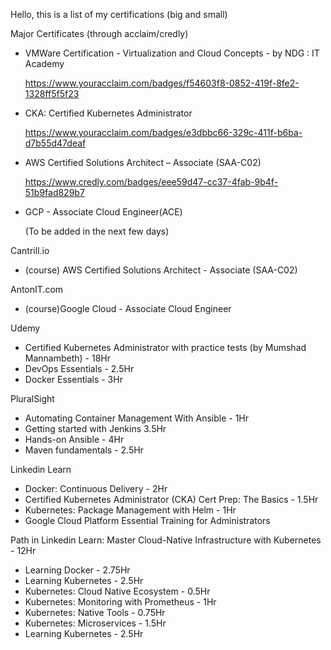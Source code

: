 Hello, 
  this is a list of my certifications (big and small)



Major Certificates (through acclaim/credly)
- VMWare Certification - Virtualization and Cloud Concepts - by NDG : IT Academy

  https://www.youracclaim.com/badges/f54603f8-0852-419f-8fe2-1328ff5f5f23

- CKA: Certified Kubernetes Administrator 

  https://www.youracclaim.com/badges/e3dbbc66-329c-411f-b6ba-d7b55d47deaf

- AWS Certified Solutions Architect – Associate (SAA-C02)

  https://www.credly.com/badges/eee59d47-cc37-4fab-9b4f-51b9fad829b7

- GCP - Associate Cloud Engineer(ACE)

  (To be added in the next few days)
  


Cantrill.io
-  (course) AWS Certified Solutions Architect - Associate (SAA-C02)

AntonIT.com
-  (course)Google Cloud -  Associate Cloud Engineer

Udemy
-  Certified Kubernetes Administrator with practice tests (by Mumshad Mannambeth) - 18Hr 
-  DevOps Essentials - 2.5Hr
-  Docker Essentials - 3Hr
  
  
PluralSight
-  Automating Container Management With Ansible - 1Hr
-  Getting started with Jenkins 3.5Hr
-  Hands-on Ansible - 4Hr
-  Maven fundamentals - 2.5Hr
  
Linkedin Learn
-  Docker: Continuous Delivery - 2Hr
-  Certified Kubernetes Administrator (CKA) Cert Prep: The Basics - 1.5Hr
-  Kubernetes: Package Management with Helm - 1Hr
-  Google Cloud Platform Essential Training for Administrators 
 
Path in Linkedin Learn: Master Cloud-Native Infrastructure with Kubernetes  - 12Hr
  -  Learning Docker - 2.75Hr
  -  Learning Kubernetes - 2.5Hr
  -  Kubernetes: Cloud Native Ecosystem - 0.5Hr
  -  Kubernetes: Monitoring with Prometheus - 1Hr
  -  Kubernetes: Native Tools - 0.75Hr
  -  Kubernetes: Microservices - 1.5Hr
  -  Learning Kubernetes - 2.5Hr
  

